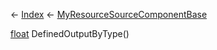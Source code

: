← [Index](Api-Index) ← [MyResourceSourceComponentBase](VRage.Game.Components.MyResourceSourceComponentBase)

[float](System.Single) DefinedOutputByType()